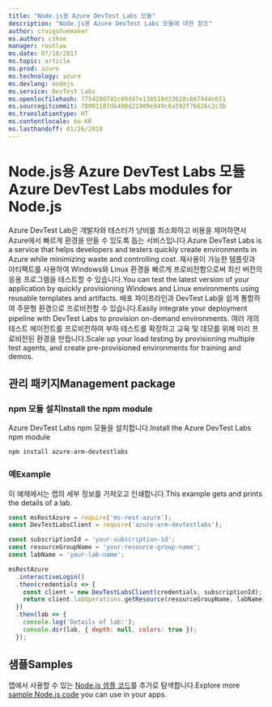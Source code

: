 ```yaml
---
title: "Node.js용 Azure DevTest Labs 모듈"
description: "Node.js용 Azure DevTest Labs 모듈에 대한 참조"
author: craigshoemaker
ms.author: cshoe
manager: routlaw
ms.date: 07/18/2017
ms.topic: article
ms.prod: azure
ms.technology: azure
ms.devlang: nodejs
ms.service: DevTest Labs
ms.openlocfilehash: 7754280741c09d47e138518d33628c667944c651
ms.sourcegitcommit: 78001187db408d21909e949c8a592f76626c2c3b
ms.translationtype: HT
ms.contentlocale: ko-KR
ms.lasthandoff: 01/26/2018
---
```

# <a name="azure-devtest-labs-modules-for-nodejs"></a><span data-ttu-id="61736-103">Node.js용 Azure DevTest Labs 모듈</span><span class="sxs-lookup"><span data-stu-id="61736-103">Azure DevTest Labs modules for Node.js</span></span>

<span data-ttu-id="61736-104">Azure DevTest Lab은 개발자와 테스터가 낭비를 최소화하고 비용을 제어하면서 Azure에서 빠르게 환경을 만들 수 있도록 돕는 서비스입니다.</span><span class="sxs-lookup"><span data-stu-id="61736-104">Azure DevTest Labs is a service that helps developers and testers quickly create environments in Azure while minimizing waste and controlling cost.</span></span> <span data-ttu-id="61736-105">재사용이 가능한 템플릿과 아티팩트를 사용하여 Windows와 Linux 환경을 빠르게 프로비전함으로써 최신 버전의 응용 프로그램을 테스트할 수 있습니다.</span><span class="sxs-lookup"><span data-stu-id="61736-105">You can test the latest version of your application by quickly provisioning Windows and Linux environments using reusable templates and artifacts.</span></span> <span data-ttu-id="61736-106">배포 파이프라인과 DevTest Lab을 쉽게 통합하여 주문형 환경으로 프로비전할 수 있습니다.</span><span class="sxs-lookup"><span data-stu-id="61736-106">Easily integrate your deployment pipeline with DevTest Labs to provision on-demand environments.</span></span> <span data-ttu-id="61736-107">여러 개의 테스트 에이전트를 프로비전하여 부하 테스트를 확장하고 교육 및 데모를 위해 미리 프로비전된 환경을 만듭니다.</span><span class="sxs-lookup"><span data-stu-id="61736-107">Scale up your load testing by provisioning multiple test agents, and create pre-provisioned environments for training and demos.</span></span>

## <a name="management-package"></a><span data-ttu-id="61736-108">관리 패키지</span><span class="sxs-lookup"><span data-stu-id="61736-108">Management package</span></span>

### <a name="install-the-npm-module"></a><span data-ttu-id="61736-109">npm 모듈 설치</span><span class="sxs-lookup"><span data-stu-id="61736-109">Install the npm module</span></span>

<span data-ttu-id="61736-110">Azure DevTest Labs npm 모듈을 설치합니다.</span><span class="sxs-lookup"><span data-stu-id="61736-110">Install the Azure DevTest Labs npm module</span></span>

```bash
npm install azure-arm-devtestlabs
```

### <a name="example"></a><span data-ttu-id="61736-111">예</span><span class="sxs-lookup"><span data-stu-id="61736-111">Example</span></span>

<span data-ttu-id="61736-112">이 예제에서는 랩의 세부 정보를 가져오고 인쇄합니다.</span><span class="sxs-lookup"><span data-stu-id="61736-112">This example gets and prints the details of a lab.</span></span>

```javascript
const msRestAzure = require('ms-rest-azure');
const DevTestLabsClient = require('azure-arm-devtestlabs');

const subscriptionId = 'your-subscription-id';
const resourceGroupName = 'your-resource-group-name';
const labName = 'your-lab-name';

msRestAzure
  .interactiveLogin()
  .then(credentials => {
    const client = new DevTestLabsClient(credentials, subscriptionId);
    return client.labOperations.getResource(resourceGroupName, labName);
  })
  .then(lab => {
    console.log('Details of lab:');
    console.dir(lab, { depth: null, colors: true });
  });


```

## <a name="samples"></a><span data-ttu-id="61736-113">샘플</span><span class="sxs-lookup"><span data-stu-id="61736-113">Samples</span></span>

<span data-ttu-id="61736-114">앱에서 사용할 수 있는 [Node.js 샘플 코드](https://azure.microsoft.com/resources/samples/?platform=nodejs)를 추가로 탐색합니다.</span><span class="sxs-lookup"><span data-stu-id="61736-114">Explore more [sample Node.js code](https://azure.microsoft.com/resources/samples/?platform=nodejs) you can use in your apps.</span></span>
